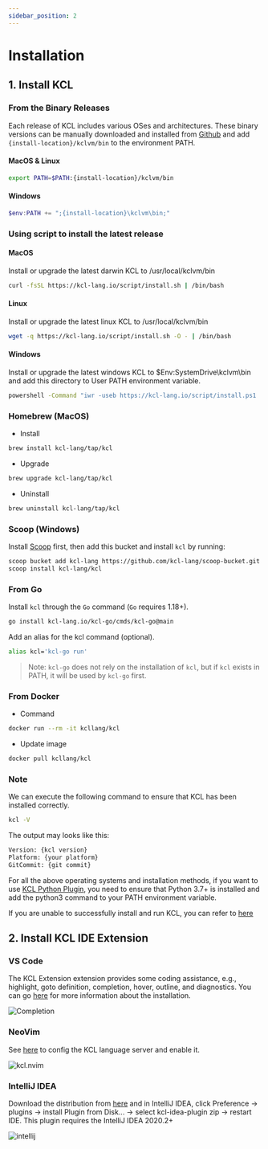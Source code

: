 ```yaml
---
sidebar_position: 2
---
```


# Installation

## 1. Install KCL

### From the Binary Releases

Each release of KCL includes various OSes and architectures. These binary versions can be manually downloaded and installed from [Github](https://github.com/kcl-lang/kcl/releases/) and add `{install-location}/kclvm/bin` to the environment PATH.

#### MacOS & Linux

```bash
export PATH=$PATH:{install-location}/kclvm/bin
```

#### Windows

```powershell
$env:PATH += ";{install-location}\kclvm\bin;"
```

### Using script to install the latest release

#### MacOS

Install or upgrade the latest darwin KCL to /usr/local/kclvm/bin

```bash
curl -fsSL https://kcl-lang.io/script/install.sh | /bin/bash
```

#### Linux

Install or upgrade the latest linux KCL to /usr/local/kclvm/bin

```bash
wget -q https://kcl-lang.io/script/install.sh -O - | /bin/bash
```

#### Windows

Install or upgrade the latest windows KCL to $Env:SystemDrive\kclvm\bin and add this directory to User PATH environment variable.

```bash
powershell -Command "iwr -useb https://kcl-lang.io/script/install.ps1 | iex"
```

### Homebrew (MacOS)

- Install

```bash
brew install kcl-lang/tap/kcl
```

- Upgrade

```bash
brew upgrade kcl-lang/tap/kcl
```

- Uninstall

```bash
brew uninstall kcl-lang/tap/kcl
```

### Scoop (Windows)

Install [Scoop](https://scoop.sh/) first, then add this bucket and install `kcl` by running:

```bash
scoop bucket add kcl-lang https://github.com/kcl-lang/scoop-bucket.git
scoop install kcl-lang/kcl
```

### From Go

Install `kcl` through the `Go` command (`Go` requires 1.18+).

```bash
go install kcl-lang.io/kcl-go/cmds/kcl-go@main
```

Add an alias for the kcl command (optional).

```bash
alias kcl='kcl-go run'
```

> Note: `kcl-go` does not rely on the installation of `kcl`, but if `kcl` exists in PATH, it will be used by `kcl-go` first.

### From Docker

- Command

```bash
docker run --rm -it kcllang/kcl
```

- Update image

```bash
docker pull kcllang/kcl
```

### Note

We can execute the following command to ensure that KCL has been installed correctly.

```bash
kcl -V
```

The output may looks like this:

```bash
Version: {kcl version}
Platform: {your platform}
GitCommit: {git commit}
```

For all the above operating systems and installation methods, if you want to use [KCL Python Plugin](/docs/reference/plugin/overview), you need to ensure that Python 3.7+ is installed and add the python3 command to your PATH environment variable.

If you are unable to successfully install and run KCL, you can refer to [here](/docs/user_docs/support/faq-install)

## 2. Install KCL IDE Extension

### VS Code

The KCL Extension extension provides some coding assistance, e.g., highlight, goto definition, completion, hover, outline, and diagnostics. You can go [here](/docs/tools/Ide/vs-code) for more information about the installation.

![Completion](/img/docs/tools/Ide/vs-code/Completion.gif)

### NeoVim

See [here](https://github.com/kcl-lang/kcl.nvim) to config the KCL language server and enable it.

![kcl.nvim](/img/docs/tools/Ide/neovim/overview.png)

### IntelliJ IDEA

Download the distribution from [here](https://github.com/kcl-lang/intellij-kcl/releases) and in IntelliJ IDEA, click Preference -> plugins -> install Plugin from Disk... -> select kcl-idea-plugin zip -> restart IDE. This plugin requires the IntelliJ IDEA 2020.2+

![intellij](/img/docs/tools/Ide/intellij/overview.png)

